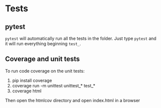 # Tests

## pytest

`pytest` will automatically run all the tests in the folder. Just type `pytest` and it will run everything beginning `test_`.

## Coverage and unit tests

To run code coverage on the unit tests:
1) pip install coverage
2) coverage run -m unittest unittest_* test_*
3) coverage html

Then open the htmlcov directory and open index.html in a browser
